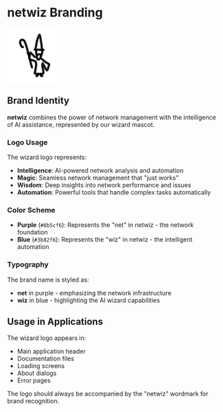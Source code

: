 # netwiz Branding

<img src="wizard-logo.png" alt="Netwiz Logo" width="128" height="128" align="center">

## Brand Identity

**netwiz** combines the power of network management with the intelligence of AI assistance, represented by our wizard mascot.

### Logo Usage

The wizard logo represents:
- **Intelligence**: AI-powered network analysis and automation
- **Magic**: Seamless network management that "just works" 
- **Wisdom**: Deep insights into network performance and issues
- **Automation**: Powerful tools that handle complex tasks automatically

### Color Scheme

- **Purple** (`#8b5cf6`): Represents the "net" in netwiz - the network foundation
- **Blue** (`#3b82f6`): Represents the "wiz" in netwiz - the intelligent automation

### Typography

The brand name is styled as:
- **net** in purple - emphasizing the network infrastructure
- **wiz** in blue - highlighting the AI wizard capabilities

## Usage in Applications

The wizard logo appears in:
- Main application header
- Documentation files  
- Loading screens
- About dialogs
- Error pages

The logo should always be accompanied by the "netwiz" wordmark for brand recognition. 